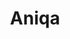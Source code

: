 ---
# title: string
# Will be used for HTML Title
title: "Aniqa"

# openingPhrase: string
# Will be used for opening phrase (header on main page)
openingPhrase: "Happy Birthday Baby :)"

# acceptedPhrase: string
# Will be used for accepted phrase (header on main page, when yes is pressed)
acceptedPhrase: "Yay, Love you too - xoxo"

# rejectionText: array of string
# Will be used for changing text when Right button (No) is pressed
rejectionText:
  - "I dont love you"
  - "You sure?"
  - "Really sure?"
  - "Positive??"
  - "Pwetty pwease?"
  - "Think about it?"
  - "If you say no I'll be sad T_T"
  - "So sad ..."
  - "So so so sad..."
  - "Ok fine I'll stop asking"
  - "Just kidding PLEASE SAY YES"
  - "You break my heart..."

# acceptText: string
# Will be used for Left Button text
acceptText: "I love youuu"

# pendingImage: Image
# Will be used for first shown image
# Image MUST be inside `src/content/loves`
pendingImage: "./images/mocha-love-you.gif"

# acceptedImage: Image
# Will be used when Left button (Yes) is pressed
# Image MUST be inside `src/content/loves`
acceptedImage: "./images/milk-mocha-hug.gif"
---